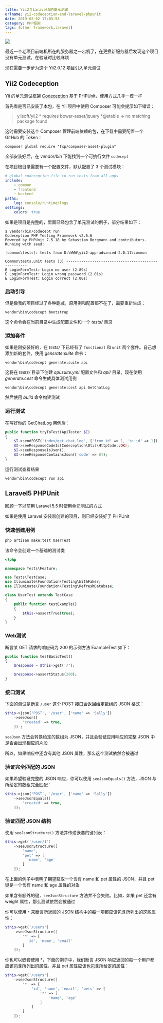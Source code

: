 ```yaml
---
title: Yii2与Laravel5的单元测试
urlname: yii-codeception-and-laravel-phpunit
date: 2019-08-02 17:03:53
category: PHP框架
tags: [other framework,laravel]
---
```


![](/images/codeception.png)

最近一个老项目前端机所在的服务器之一宕机了，在更换新服务器后发现这个项目没有单元测试，在验证时比较麻烦

现在需要一步步为这个 Yii2.0.12 项目引入单元测试

<!-- more -->

## Yii2 Codeception

Yii 的单元测试框架 [Codeception](https://codeception.com/for/yii) 基于 PHPUnit，使用方式几乎一模一样

首先看是否已安装了本包，在 Yii 项目中使用 Composer 可能会提示如下错误：

> yiisoft/yii2 * requires bower-asset/jquery *@stable -> no matching package found.

这时需要安装这个 Composer 管理前端依赖的包，在下载中需要配置一个 GitHub 的 Token：

```
composer global require "fxp/composer-asset-plugin"
```

全部安装好后，在 *vendor/bin* 下能找到一个可执行文件 `codecept`

在项目根目录需要有一个配置文件，默认配置了 3 个测试模块：

```yml codeception.yml
# global codeception file to run tests from all apps
include:
    - common
    - frontend
    - backend
paths:
    log: console/runtime/logs
settings:
    colors: true
```

如果是项目是完整的，里面已经包含了单元测试的例子，部分结果如下：

```
$ vendor/bin/codecept run
Codeception PHP Testing Framework v2.5.6
Powered by PHPUnit 7.5.18 by Sebastian Bergmann and contributors.
Running with seed:

[common\tests]: tests from D:\WWW\yii2-app-advanced-2.0.11\common

Common\tests.unit Tests (3) ----------------------------------------------------
E LoginFormTest: Login no user (2.89s)
E LoginFormTest: Login wrong password (2.01s)
E LoginFormTest: Login correct (2.00s)
```

### 启动引导

但是像我的项目经过了各种删减，原用例和配置都不在了，需要重新生成：

```
vendor\bin\codecept bootstrap
```

这个命令会在当前目录中生成配置文件和一个 *tests/* 目录

### 添加套件

如果是刚安装好的，在 *tests/* 下已经有了 `functional` 和 `unit` 两个套件。自己想添加新的套件，使用 *generate:suite* 命令：

```
vendor\bin\codecept generate:suite api
```

这将在 *tests/* 目录下创建 *api.suite.yml* 配置文件和 *api/* 目录，现在使用 *generate:cest* 命令生成具体测试用例

```
vendor\bin\codecept generate:cest api GetChatLog
```

然后使用 *build* 命令构建测试

### 运行测试

在写好你的 GetChatLog 用例后：

```php
public function tryToTest(ApiTester $I)
{
    $I->sendPOST('index/get-chat-log', ['from_id' => 1, 'to_id' => 1]);
    $I->seeResponseCodeIs(Codeception\Util\HttpCode::OK);
    $I->seeResponseIsJson();
    $I->seeResponseContainsJson(['code' => 0]);
}
```

运行测试查看结果

```
vendor\bin\codecept run api
```

## Laravel5 PHPUnit

回顾一下以前用 Laravel 5.5 时使用单元测试的方式

如果是使用 Laravel 安装器创建的项目，则已经安装好了 PHPUnit

### 快速创建用例

```bash
php artisan make:test UserTest
```

该命令会创建一个基础的测试类

```php tests/Feature/UserTest.php
<?php

namespace Tests\Feature;

use Tests\TestCase;
use Illuminate\Foundation\Testing\WithFaker;
use Illuminate\Foundation\Testing\RefreshDatabase;

class UserTest extends TestCase
{
    public function testExample()
    {
        $this->assertTrue(true);
    }
}
```

### Web测试

断言某 GET 请求的响应码为 200 的示例方法 ExampleTest 如下：

```php
public function testBasicTest()
{
    $response = $this->get('/');

    $response->assertStatus(200);
}
```

### 接口测试

下面的测试是断言 `/user` 这个 POST 接口会返回给定数组的 JSON 格式：

```php
$this->json('POST', '/user', ['name' => 'Sally'])
    ->seeJson([
        'created' => true,
    ]) ;
```

`seeJson` 方法会转换给定的数组为 JSON，并且会验证应用响应的完整 JSON 中是否会出现相应的片段

所以，如果响应中还含有其他 JSON 属性，那么这个测试依然会被通过

### 验证完全匹配的 JSON

如果希望验证完整的 JSON 响应，你可以使用 `seeJsonEquals()` 方法，JSON 与所给定的数组完全匹配：

```php
$this->json('POST', '/user', ['name' => 'Sally'])
    ->seeJsonEquals([
        'created' => true,
    ]);
```

### 验证匹配 JSON 结构

使用 `seeJsonStructure()` 方法并传递嵌套的键列表：

```php
$this->get('/user/1')
    ->seeJsonStructure([
        'name',
        'pet' => [
          'name', 'age'
        ]
    ]);
```

在上面的例子中表明了期望获取一个含有 name 和 pet 属性的 JSON，并且 pet 键是一个含有 name 和 age 属性的对象

如果含有额外的键，`seeJsonStructure` 方法并不会失败。比如，如果 pet 还含有 weight 属性，那么测试依然会被通过

你可以使用 `*` 来断言所返回的 JSON 结构中的每一项都应该包含所列出的这些属性：

```php
$this->get('/users')
    ->seeJsonStructure([
        '*' => [
          'id', 'name', 'email'
        ]
    ]);
```

你也可以嵌套使用 *，下面的例子中，我们断言 JSON 响应返回的每一个用户都应该包含所列出的属性，并且 pet 属性应该也包含所给定的属性：

```php
$this->get('/users')
    ->seeJsonStructure([
        '*' => [
            'id', 'name', 'email', 'pets' => [
                '*' => [
                    'name', 'age'
                ]
            ]
        ]
    ]);
```
